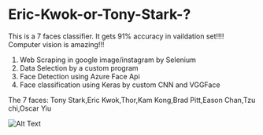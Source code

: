 # Eric-Kwok-or-Tony-Stark-?
This is a 7 faces classifier. It gets 91% accuracy in vaildation set!!!! Computer vision is amazing!!! 

1. Web Scraping in google image/instagram by Selenium 
2. Data Selection by a custom program
3. Face Detection using Azure Face Api
4. Face classification using Keras by custom CNN and VGGFace

The 7 faces:
Tony Stark,Eric Kwok,Thor,Kam Kong,Brad Pitt,Eason Chan,Tzu chi,Oscar Yiu

![Alt Text](https://drive.google.com/file/d/11hAjN3TR2LPkOLngV02w4Wuh9ofoHbyM/view?usp=sharing)
